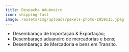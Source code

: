```yaml
---
title: Despacho Aduáneiro
icon: shipping-fast
image: /assets/img/uploads/pexels-photo-1059113.jpeg
---
```


- Desembaraço de Importação & Exportação; 
- Desembaraço aduaneiro de mercadorias e bens; 
- Desembaraço de Mercadoria e bens em Transito.
